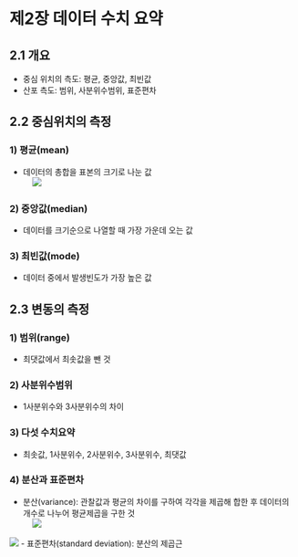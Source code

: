 # 제2장 데이터 수치 요약

## 2.1 개요

- 중심 위치의 측도: 평균, 중앙값, 최빈값
- 산포 측도: 범위, 사분위수범위, 표준편차

## 2.2 중심위치의 측정

### 1) 평균(mean)

- 데이터의 총합을 표본의 크기로 나눈 값  
&nbsp;&nbsp;&nbsp;&nbsp;<img src="https://latex.codecogs.com/svg.latex?\bar{x}=\frac{\displaystyle\sum_{i=1}^{n}x_{i}}{n}" />

### 2) 중앙값(median)

- 데이터를 크기순으로 나열할 때 가장 가운데 오는 값

### 3) 최빈값(mode)

- 데이터 중에서 발생빈도가 가장 높은 값

## 2.3 변동의 측정

### 1) 범위(range)

- 최댓값에서 최솟값을 뺀 것

### 2) 사분위수범위

- 1사분위수와 3사분위수의 차이

### 3) 다섯 수치요약

- 최솟값, 1사분위수, 2사분위수, 3사분위수, 최댓값

### 4) 분산과 표준편차

- 분산(variance): 관찰값과 평균의 차이를 구하여 각각을 제곱해 합한 후 데이터의 개수로 나누어 평균제곱을 구한 것  
&nbsp;&nbsp;&nbsp;&nbsp;<img src="https://latex.codecogs.com/svg.latex?s^2=\frac{\displaystyle\sum_{i=1}^{n}({x_i}-{\bar{x}})^2}{n-1}" />

<img src="https://latex.codecogs.com/svg.latex?=\frac{\displaystyle\sum_{i=1}^{n}{x_i}^2-n{\bar{x}}^2}{n-1}" />
- 표준편차(standard deviation): 분산의 제곱근 

